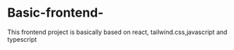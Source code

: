 # Basic-frontend-
This frontend project is basically based on react, tailwind.css,javascript and typescript
